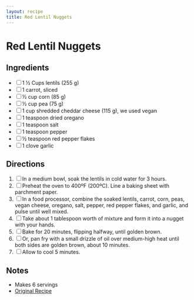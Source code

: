 ```yaml
---
layout: recipe
title: Red Lentil Nuggets
---
```


<h1>Red Lentil Nuggets</h1>

<section class="ingredients">
<h2>Ingredients</h2>
<ul class="ingredient-list">
<li><label><input type="checkbox">1 ½ Cups lentils (255 g)</label></li>
<li><label><input type="checkbox">1 carrot, sliced</label></li>
<li><label><input type="checkbox">½ cup corn (85 g)</label></li>
<li><label><input type="checkbox">½ cup pea (75 g)</label></li>
<li><label><input type="checkbox">1 cup shredded cheddar cheese (115 g), we used vegan</label></li>
<li><label><input type="checkbox">1 teaspoon dried oregano</label></li>
<li><label><input type="checkbox">1 teaspoon salt</label></li>
<li><label><input type="checkbox">1 teaspoon pepper</label></li>
<li><label><input type="checkbox">½ teaspoon red pepper flakes</label></li>
<li><label><input type="checkbox">1 clove garlic</label></li>
</ul>
</section>

<section class="directions">
<h2>Directions</h2>
<ol class="direction-list">
<li><label><input type="checkbox">In a medium bowl, soak the lentils in cold water for 3 hours.</label></li>
<li><label><input type="checkbox">Preheat the oven to 400ºF (200ºC). Line a baking sheet with parchment paper.</label></li>
<li><label><input type="checkbox">In a food processor, combine the soaked lentils, carrot, corn, peas, vegan cheese, oregano, salt, pepper, red pepper flakes, and garlic, and pulse until well mixed.</label></li>
<li><label><input type="checkbox">Take about 1 tablespoon worth of mixture and form it into a nugget with your hands.</label></li>
<li><label><input type="checkbox">Bake for 20 minutes, flipping halfway, until golden brown.</label></li>
<li><label><input type="checkbox">Or, pan fry with a small drizzle of oil over medium-high heat until both sides are golden brown, about 10 minutes.</label></li>
<li><label><input type="checkbox">Allow to cool 5 minutes.</label></li>
</ol>
</section>

<section class="notes">
<h2>Notes</h2>
<ul class="notes-list">
<li>Makes 6 servings</li>
<li><a href="https://tasty.co/recipe/lentil-nuggets">Original Recipe</a></li>
</ul>
</section>
